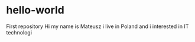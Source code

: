 # hello-world
First repository
Hi my name is Mateusz i live in Poland and i interested in IT technologi
